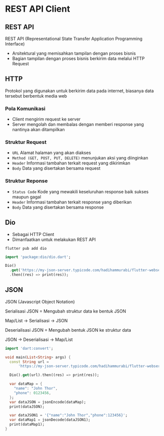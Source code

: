 # REST API Client

## REST API

REST API (Representational State Transfer Application Programming Interface)

- Arsitektural yang memisahkan tampilan dengan proses bisnis
- Bagian tampilan dengan proses bisnis berkirim data melalui HTTP Request

## HTTP

Protokol yang digunakan untuk berkirim data pada internet, biasanya data tersebut berbentuk media web

### Pola Komunikasi

- Client mengirim request ke server
- Server mengolah dan membalas dengan memberi response yang nantinya akan ditampilkan

### Struktur Request

- `URL` Alamat halaman yang akan diakses
- `Method (GET, POST, PUT, DELETE)` menunjukan aksi yang diinginkan
- `Header` Informasi tambahan terkait request yang dikirimkan
- `Body` Data yang disertakan bersama request

### Struktur Reponse

- `Status Code` Kode yang mewakili keseluruhan response baik sukses maupun gagal
- `Header` Informasi tambahan terkait response yang diberikan
- `Body` Data yang disertakan bersama response

## Dio

- Sebagai HTTP Client
- Dimanfaatkan untuk melakukan REST API

`flutter pub add dio`

```dart
import 'package:dio/dio.dart';

Dio()
  .get('https://my-json-server.typicode.com/hadihammurabi/flutter-webservice/contacts')
  .then((res) => print(res));  
```

## JSON

JSON (Javascript Object Notation)

Serialisasi JSON = Mengubah struktur data ke bentuk JSON

Map/List -> Serialisasi -> JSON

Deserialisasi JSON = Mengubah bentuk JSON ke struktur data

JSON -> Deserialisasi -> Map/List

```dart
import 'dart:convert';

void main(List<String> args) {
  const String url =
      'https://my-json-server.typicode.com/hadihammurabi/flutter-webservice/contacts';

  Dio().get(url).then((res) => print(res));

  var dataMap = {
    "name": "John Thor",
    "phone": 0123456,
  };
  var dataJSON = jsonEncode(dataMap);
  print(dataJSON);

  var dataJSON1 = '{"name":"John Thor","phone":123456}';
  var dataMap1 = jsonDecode(dataJSON1);
  print(dataMap1);
}
```
